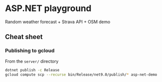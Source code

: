 # ASP.NET playground

Random weather forecast + Strava API + OSM demo

## Cheat sheet

### Publishing to gcloud

From the `server/` directory

```sh
dotnet publish -c Release
gcloud compute scp --recurse bin/Release/net9.0/publish/* asp-net-demo:~/app
```
